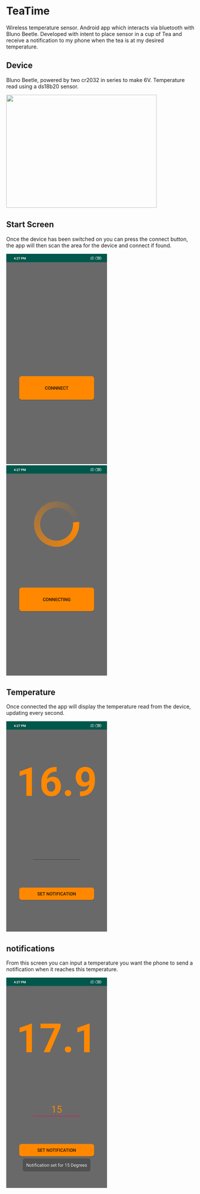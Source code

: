 # TeaTime
Wireless temperature sensor. Android app which interacts via bluetooth with Bluno Beetle. Developed with intent to place sensor in a cup of Tea and receive a notification to my phone when the tea is at my desired temperature.

## Device
Bluno Beetle, powered by two cr2032 in series to make 6V. Temperature read using a ds18b20 sensor.

<img src="Images/device.jpg" height="302px" width="403px"/>

## Start Screen
Once the device has been switched on you can press the connect button, the app will then scan the area for the device and connect if found.

<img src="Images/front.png" height="562px" width="270px"/>

<img src="Images/connecting.png" height="562px" width="270px"/>

## Temperature

Once connected the app will display the temperature read from the device, updating every second.

<img src="Images/connected.png" height="562px" width="270px"/>

## notifications

From this screen you can input a temperature you want the phone to send a notification when it reaches this temperature.

<img src="Images/notification.png" height="562px" width="270px"/>
